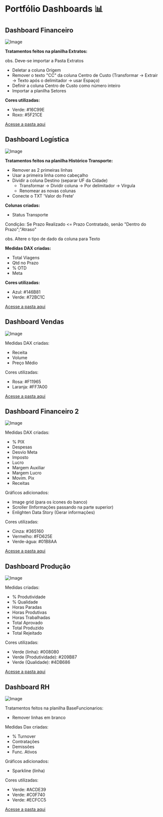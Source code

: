 # Portfólio Dashboards 📊

## Dashboard Financeiro

![Image](https://github.com/user-attachments/assets/0e39064a-09c0-4ef6-a72a-d8e59838b697)

**Tratamentos feitos na planilha Extratos:**

obs. Deve-se importar a Pasta Extratos

- Deletar a coluna Origem
- Remover o texto "CC" da coluna Centro de Custo (Transformar -> Extrair -> Texto após o delimitador -> usar Espaço)
- Definir a coluna Centro de Custo como número inteiro
- Importar a planilha Setores

**Cores utilizadas:**
- Verde: #16C99E
- Roxo: #5F21CE

[Acesse a pasta aqui](https://github.com/beatrizmaenisi/dashboards/tree/main/Dashboard%20Financeiro)

## Dashboard Logística

![Image](https://github.com/user-attachments/assets/680e1f2a-cb45-41b6-837c-b51b9be7c324)

**Tratamentos feitos na planilha Histórico Transporte:**

- Remover as 2 primeiras linhas
- Usar a primeira linha como cabeçalho
- Dividir a coluna Destino (separar UF da Cidade)
	- Transformar -> Dividir coluna -> Por delimitador -> Vírgula
	- Renomear as novas colunas
- Conecte o TXT 'Valor do Frete'

**Colunas criadas:**
- Status Transporte

Condição: Se Prazo Realizado <= Prazo Contratado, senão "Dentro do Prazo";"Atraso"

obs. Altere o tipo de dado da coluna para Texto

**Medidas DAX criadas:**
- Total Viagens
- Qtd no Prazo
- % OTD
- Meta

**Cores utilizadas:**
- Azul: #146B81
- Verde: #72BC1C

[Acesse a pasta aqui](https://github.com/beatrizmaenisi/dashboards/tree/main/Dashboard%20Log%C3%ADstica)

## Dashboard Vendas

![Image](https://github.com/user-attachments/assets/07ae7d70-2e69-428b-8de0-57e5c9b037c9)

Medidas DAX criadas:
- Receita
- Volume
- Preço Médio

Cores utilizadas:
- Rosa: #F11965
- Laranja: #FF7A00

[Acesse a pasta aqui](https://github.com/beatrizmaenisi/dashboards/tree/main/Dashboard%20Vendas)

## Dashboard Financeiro 2

![Image](https://github.com/user-attachments/assets/ddd11fc1-55c1-4bc8-b247-9c46c4854347)

Medidas DAX criadas:
- % PIX
- Despesas
- Desvio Meta
- Imposto
- Lucro
- Margem Auxiliar
- Margem Lucro
- Movim. Pix
- Receitas

Gráficos adicionados:
- Image grid (para os ícones do banco)
- Scroller (Informações passando na parte superior)
- Enlighten Data Story (Gerar informações)

Cores utilizadas:
- Cinza: #365160
- Vermelho: #FD625E
- Verde-água: #01B8AA

[Acesse a pasta aqui](https://github.com/beatrizmaenisi/dashboards/tree/main/Dashboard_Financeiro%202)

## Dashboard Produção

![Image](https://github.com/user-attachments/assets/ef314ae9-9ff2-496f-8dc8-4e31c447b2c7)

Medidas criadas:
- % Produtividade
- % Qualidade
- Horas Paradas
- Horas Produtivas
- Horas Trabalhadas
- Total Aprovado
- Total Produzido
- Total Rejeitado

Cores utilizadas:
- Verde (linha): #008080
- Verde (Produtividade): #209B87
- Verde (Qualidade): #4DB686

[Acesse a pasta aqui](https://github.com/beatrizmaenisi/dashboards/tree/main/Dashboard_Produ%C3%A7%C3%A3o)

## Dashboard RH

![Image](https://github.com/user-attachments/assets/f21f1530-4d84-42aa-8fbc-a92530ff7409)

Tratamentos feitos na planilha BaseFuncionarios:
- Remover linhas em branco

Medidas Dax criadas:
- % Turnover
- Contratações
- Demissões
- Func. Ativos

Gráficos adicionados:
- Sparkline (linha)

Cores utilizadas:

- Verde: #ACDE39
- Verde: #C0F740
- Verde: #ECFCC5

[Acesse a pasta aqui](https://github.com/beatrizmaenisi/dashboards/tree/main/Dashboard_RH)
